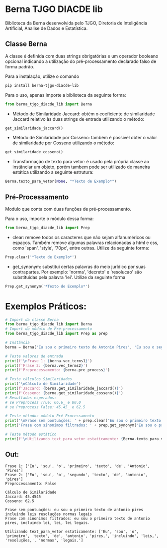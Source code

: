 # Berna TJGO DIACDE lib

Biblioteca da Berna desenvolvida pelo TJGO, Diretoria de Inteligência Artificial, Analise de Dados e Estatística.

## Classe Berna
A classe é definida com duas strings obrigatórias e um operador booleano opcional indicando a utilização do pré-processamento declarado falso de forma padrão.

Para a instalação, utilize o comando
```bash
pip install berna-tjgo-diacde-lib
```

Para o uso, apenas importe a biblioteca da seguinte forma:
```python
from berna_tjgo_diacde_lib import Berna
```

* Método de Similaridade Jaccard: 
obtém o coeficiente de similaridade Jaccard relativo às duas strings de entrada utilizando o método:
```python
get_similaridade_jaccard()
```

* Método de Similaridade por Cosseno: 
também é possivel obter o valor de similaridade por Cosseno utilizando o método:
```python
get_similaridade_cosseno()
```

* Transformação de texto para vetor: 
é usado pela própria classe ao instânciar um objeto, porém tambem pode ser utilizado de maneira estática utilizando a seguinte estrutura:
```python
Berna.texto_para_vetor(None, "*Texto de Exemplo*")
```

## Pré-Processamento
Modulo que conta com duas funções de pré-processamento.

Para o uso, importe o módulo dessa forma:
```python
from berna_tjgo_diacde_lib import Prep
```

* clear: 
remove todos os caracteres que não sejam alfanuméricos ou espaços. Também remove algumas palavras relacionadas a html e css, como 'span', 'style', '70px', entre outras. Utilize da seguinte forma:
```python
Prep.clear('*Texto de Exemplo*')
```

* get_synonym: 
substitui certas palavras do meio jurídico por suas contrapartes.
Por exemplo: 'norma', 'decreto' e 'resolucao' são substituidas pela palavra 'lei'. Utilize da seguinte forma
```python
Prep.get_synonym('*Texto de Exemplo*')
```

# Exemplos Práticos:

```python
# Import da classe Berna
from berna_tjgo_diacde_lib import Berna
# Import do módulo de Pré-processamento
from berna_tjgo_diacde_lib import Prep as prep

# Instância
berna = Berna('Eu sou o primeiro texto de Antonio Pires', 'Eu sou o segundo texto de antonio pires', False)

# Teste valores de entrada
print(f'\nFrase 1: {berna.vec_terms1}')
print(f'Frase 2: {berna.vec_terms2}')
print(f'Preprocessamento: {berna.pre_process}')

# Teste cálculos Similaridades 
print('\nCálculo de Similaridade')
print(f'Jaccard: {berna.get_similaridade_jaccard()}')
print(f'Cosseno: {berna.get_similaridade_cosseno()}')
# Resultados esperados:
# se Preprocess True: 66.6_ e 80.0
# se Preprocess False: 45.45_ e 62.5

# Teste métodos módulo Pré Processamento
print('\nFrase sem pontuações: ' + prep.clear("Eu sou o primeiro texto de antonio pires, incluindo leis, resoluções, normas legais."))
print('Frase com sinonimos filtrados: ' + prep.get_synonym("Eu sou o primeiro texto de antonio pires, incluindo leis, resoluções, normas legais."))

# Teste método estático
print(f'\nUtilizando text_para_vetor estaticamente: {Berna.texto_para_vetor(None, "Eu sou o primeiro texto de antonio pires, incluindo leis, resoluções, normas legais.")}\n')
```

## Out:
```
Frase 1: ['Eu', 'sou', 'o', 'primeiro', 'texto', 'de', 'Antonio', 'Pires']
Frase 2: ['Eu', 'sou', 'o', 'segundo', 'texto', 'de', 'antonio', 'pires']
Preprocessamento: False

Cálculo de Similaridade
Jaccard: 45.4545
Cosseno: 62.5

Frase sem pontuações: eu sou o primeiro texto de antonio pires incluindo leis resoluções normas legais
Frase com sinonimos filtrados: eu sou o primeiro texto de antonio pires, incluindo lei, lei, lei legais.

Utilizando text_para_vetor estaticamente: ['Eu', 'sou', 'o', 'primeiro', 'texto', 'de', 'antonio', 'pires,', 'incluindo', 'leis,', 'resoluções,', 'normas', 'legais.']
```
